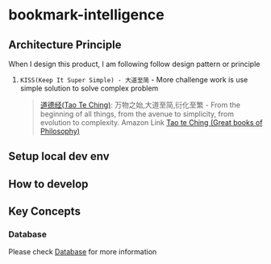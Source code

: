 # bookmark-intelligence

## Architecture Principle

When I design this product, I am following follow design pattern or principle

1. `KISS(Keep It Super Simple) - 大道至简` - More challenge work is use simple solution to solve complex problem

   > [道德经(Tao Te Ching)](https://en.wikipedia.org/wiki/Tao_Te_Ching): 万物之始,大道至简,衍化至繁 - From the beginning of all things, from the avenue to simplicity, from evolution to complexity. Amazon Link [Tao te Ching (Great books of Philosophy)](https://www.amazon.com/Tao-Ching-Great-books-Philosophy-ebook/dp/B0BS41MDNJ/ref=tmm_kin_swatch_0?_encoding=UTF8&qid=1681108707&sr=8-1-spons)

## Setup local dev env

## How to develop

## Key Concepts

### Database

Please check [Database](./docs/db.md) for more information
